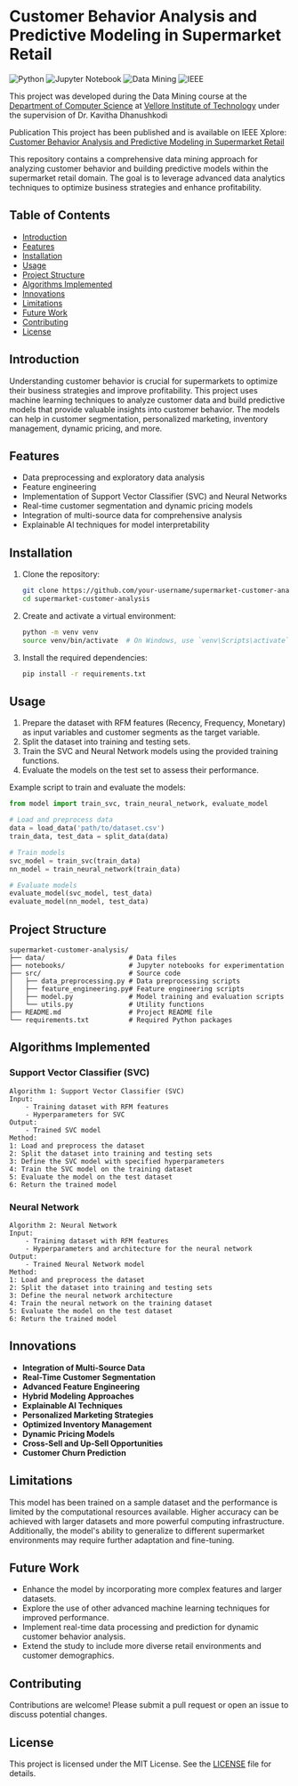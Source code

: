 # Customer Behavior Analysis and Predictive Modeling in Supermarket Retail

![Python](https://img.shields.io/badge/Python-3.8%2B-blue)
![Jupyter Notebook](https://img.shields.io/badge/Jupyter-Notebook-orange)
![Data Mining](https://img.shields.io/badge/Data%20Mining-Project-green)
![IEEE](https://img.shields.io/badge/IEEE-Published-blue)

This project was developed during the Data Mining course at the [Department of Computer Science](https://chennai.vit.ac.in/) at [Vellore Institute of Technology](https://chennai.vit.ac.in/) under the supervision of Dr. Kavitha Dhanushkodi

Publication
This project has been published and is available on IEEE Xplore: [Customer Behavior Analysis and Predictive Modeling in Supermarket Retail](https://ieeexplore.ieee.org/document/10542125)

This repository contains a comprehensive data mining approach for analyzing customer behavior and building predictive models within the supermarket retail domain. The goal is to leverage advanced data analytics techniques to optimize business strategies and enhance profitability.

## Table of Contents

- [Introduction](#introduction)
- [Features](#features)
- [Installation](#installation)
- [Usage](#usage)
- [Project Structure](#project-structure)
- [Algorithms Implemented](#algorithms-implemented)
- [Innovations](#innovations)
- [Limitations](#limitations)
- [Future Work](#future-work)
- [Contributing](#contributing)
- [License](#license)

## Introduction

Understanding customer behavior is crucial for supermarkets to optimize their business strategies and improve profitability. This project uses machine learning techniques to analyze customer data and build predictive models that provide valuable insights into customer behavior. The models can help in customer segmentation, personalized marketing, inventory management, dynamic pricing, and more.

## Features

- Data preprocessing and exploratory data analysis
- Feature engineering
- Implementation of Support Vector Classifier (SVC) and Neural Networks
- Real-time customer segmentation and dynamic pricing models
- Integration of multi-source data for comprehensive analysis
- Explainable AI techniques for model interpretability

## Installation

1. Clone the repository:
    ```bash
    git clone https://github.com/your-username/supermarket-customer-analysis.git
    cd supermarket-customer-analysis
    ```

2. Create and activate a virtual environment:
    ```bash
    python -m venv venv
    source venv/bin/activate  # On Windows, use `venv\Scripts\activate`
    ```

3. Install the required dependencies:
    ```bash
    pip install -r requirements.txt
    ```

## Usage

1. Prepare the dataset with RFM features (Recency, Frequency, Monetary) as input variables and customer segments as the target variable.
2. Split the dataset into training and testing sets.
3. Train the SVC and Neural Network models using the provided training functions.
4. Evaluate the models on the test set to assess their performance.

Example script to train and evaluate the models:

```python
from model import train_svc, train_neural_network, evaluate_model

# Load and preprocess data
data = load_data('path/to/dataset.csv')
train_data, test_data = split_data(data)

# Train models
svc_model = train_svc(train_data)
nn_model = train_neural_network(train_data)

# Evaluate models
evaluate_model(svc_model, test_data)
evaluate_model(nn_model, test_data)
```

## Project Structure

```
supermarket-customer-analysis/
├── data/                     # Data files
├── notebooks/                # Jupyter notebooks for experimentation
├── src/                      # Source code
│   ├── data_preprocessing.py # Data preprocessing scripts
│   ├── feature_engineering.py# Feature engineering scripts
│   ├── model.py              # Model training and evaluation scripts
│   └── utils.py              # Utility functions
├── README.md                 # Project README file
└── requirements.txt          # Required Python packages
```

## Algorithms Implemented

### Support Vector Classifier (SVC)

```text
Algorithm 1: Support Vector Classifier (SVC)
Input: 
    - Training dataset with RFM features
    - Hyperparameters for SVC
Output:
    - Trained SVC model
Method:
1: Load and preprocess the dataset
2: Split the dataset into training and testing sets
3: Define the SVC model with specified hyperparameters
4: Train the SVC model on the training dataset
5: Evaluate the model on the test dataset
6: Return the trained model
```

### Neural Network

```text
Algorithm 2: Neural Network
Input: 
    - Training dataset with RFM features
    - Hyperparameters and architecture for the neural network
Output:
    - Trained Neural Network model
Method:
1: Load and preprocess the dataset
2: Split the dataset into training and testing sets
3: Define the neural network architecture
4: Train the neural network on the training dataset
5: Evaluate the model on the test dataset
6: Return the trained model
```

## Innovations

- **Integration of Multi-Source Data**
- **Real-Time Customer Segmentation**
- **Advanced Feature Engineering**
- **Hybrid Modeling Approaches**
- **Explainable AI Techniques**
- **Personalized Marketing Strategies**
- **Optimized Inventory Management**
- **Dynamic Pricing Models**
- **Cross-Sell and Up-Sell Opportunities**
- **Customer Churn Prediction**

## Limitations

This model has been trained on a sample dataset and the performance is limited by the computational resources available. Higher accuracy can be achieved with larger datasets and more powerful computing infrastructure. Additionally, the model's ability to generalize to different supermarket environments may require further adaptation and fine-tuning.

## Future Work

- Enhance the model by incorporating more complex features and larger datasets.
- Explore the use of other advanced machine learning techniques for improved performance.
- Implement real-time data processing and prediction for dynamic customer behavior analysis.
- Extend the study to include more diverse retail environments and customer demographics.

## Contributing

Contributions are welcome! Please submit a pull request or open an issue to discuss potential changes.

## License

This project is licensed under the MIT License. See the [LICENSE](LICENSE) file for details.
